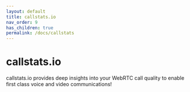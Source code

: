```yaml
---
layout: default
title: callstats.io
nav_order: 9
has_children: true
permalink: /docs/callstats
---
```


# callstats.io

callstats.io provides deep insights into your WebRTC call quality to enable first class voice and video communications! 
